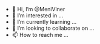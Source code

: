 - 👋 Hi, I’m @MeniViner
- 👀 I’m interested in ...
- 🌱 I’m currently learning ...
- 💞️ I’m looking to collaborate on ...
- 📫 How to reach me ...

<!---
MeniViner/MeniViner is a ✨ special ✨ repository because its `README.md` (this file) appears on your GitHub profile.
You can click the Preview link to take a look at your changes.
--->
